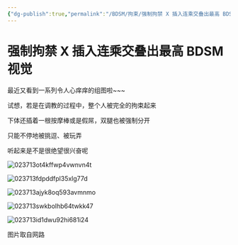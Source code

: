 ```yaml
---
{"dg-publish":true,"permalink":"/BDSM/拘束/强制拘禁 X 插入连乘交叠出最高 BDSM 视觉/","title":"强制拘禁 X 插入连乘交叠出最高 BDSM 视觉","tags":["BDSM"," 绳缚"," 强制拘禁"]}
---
```



# 强制拘禁 X 插入连乘交叠出最高 BDSM 视觉

最近又看到一系列令人心痒痒的组图啦~~~

试想，若是在调教的过程中，整个人被完全的拘束起来

下体还插着一根按摩棒或是假屌，双腿也被强制分开

只能不停地被挑逗、被玩弄

听起来是不是很绝望很兴奋呢

![023713ot4kffwp4vwnvn4t](https://wikijs-pics.zfeny.me/wikijs/img/2025/02/5953f333ead34863b77e73d8ba60c05c.jpg)

![023713fdpddfpl35xlg77d](https://wikijs-pics.zfeny.me/wikijs/img/2025/02/f526e571044b4291e084d8280172e882.jpg)

![023713ajyk8oq593avmnmo](https://wikijs-pics.zfeny.me/wikijs/img/2025/02/3f4ee7ea900962c6402c6818217fb81d.jpg)

![023713swkbolhb64twkk47](https://wikijs-pics.zfeny.me/wikijs/img/2025/02/aae94b4f0a2abe5d7abe5bb6a5bb9efe.jpg)

![023713id1dwu92hi681i24](https://wikijs-pics.zfeny.me/wikijs/img/2025/02/f80751b9e942f5dac75c26ca307d9796.jpg)

图片取自网路